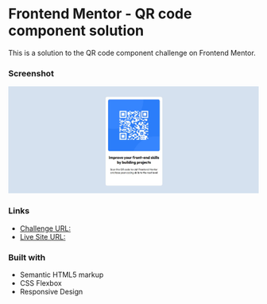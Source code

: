 # Frontend Mentor - QR code component solution

This is a solution to the QR code component challenge on Frontend Mentor.

### Screenshot

![Screenshot](./screenshot.jpg)

### Links

- [Challenge URL:](https://www.frontendmentor.io/challenges/qr-code-component-iux_sIO_H)  
- [Live Site URL:](https://friedmantech.github.io/qr-code/)


### Built with

- Semantic HTML5 markup
- CSS Flexbox
- Responsive Design
